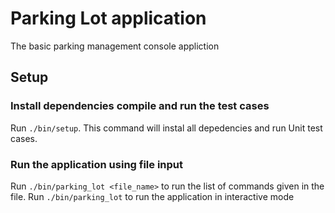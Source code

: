 # Parking Lot application

The basic parking management console appliction

## Setup

### Install dependencies compile and run the test cases

Run ```./bin/setup```. This command will instal all depedencies and run Unit test cases.

### Run the application using file input

Run ```./bin/parking_lot <file_name>``` to run the list of commands given in the file.
Run ```./bin/parking_lot``` to run the application in interactive mode

